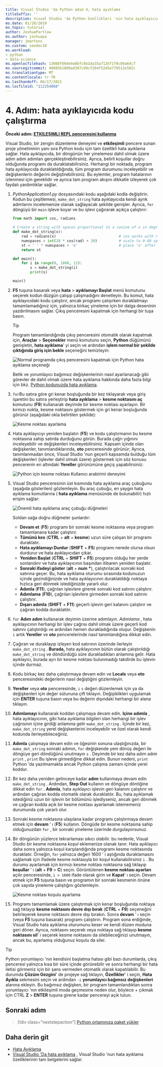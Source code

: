 ```yaml
---
title: Visual Studio 'da Python adım 4, hata ayıklama
titleSuffix: ''
description: Visual Studio 'da Python özellikleri 'nin hata ayıklayıcıda nasıl çalıştırılacağını kapsayan temel bir anlatım 4. adımı.
ms.date: 01/28/2019
ms.topic: tutorial
author: JoshuaPartlow
ms.author: joshuapa
manager: jmartens
ms.custom: seodec18
ms.workload:
- python
- data-science
ms.openlocfilehash: 13080f69de9a8bfc6b1da35a7126f1f0c89a64c7
ms.sourcegitcommit: 4908561809ad397c99cf204f52d5e779512e502c
ms.translationtype: MT
ms.contentlocale: tr-TR
ms.lasthandoff: 06/17/2021
ms.locfileid: "112254868"
---
```

# <a name="step-4-run-code-in-the-debugger"></a>4. Adım: hata ayıklayıcıda kodu çalıştırma

**Önceki adım: [ETKILEŞIMLI REPL penceresini kullanma](tutorial-working-with-python-in-visual-studio-step-03-interactive-repl.md)**

Visual Studio, bir zengin düzenleme deneyimi ve **etkileşimli** pencere sunan proje yönetiminin yanı sıra Python kodu için tam özellikli hata ayıklama sağlar. Hata ayıklayıcıda, bir döngünün her yinelemesi dahil olmak üzere adım adım adımları gerçekleştirebilirsiniz. Ayrıca, belirli koşullar doğru olduğunda programı da duraklatabilirsiniz. Herhangi bir noktada, program hata ayıklayıcıda duraklatıldığında, tüm program durumunu inceleyebilir ve değişkenlerin değerini değiştirebilirsiniz. Bu eylemler, program hatalarının izlenmesi için gereklidir ve ayrıca tam program akışını dikkatle izleyerek çok faydalı yardımlıklar sağlar.

1. *PythonApplication1.py* dosyasındaki kodu aşağıdaki kodla değiştirin. Kodun bu çeşitlemesi, `make_dot_string` hata ayıklayıcıda kendi ayrık adımlarını incelemenize olanak sağlayacak şekilde genişler. Ayrıca, `for` döngüyü bir `main` işleve koyar ve bu işlevi çağırarak açıkça çalıştırır:

    ```python
    from math import cos, radians

    # Create a string with spaces proportional to a cosine of x in degrees
    def make_dot_string(x):
        rad = radians(x)                             # cos works with radians
        numspaces = int(20 * cos(rad) + 20)          # scale to 0-40 spaces
        st = ' ' * numspaces + 'o'                   # place 'o' after the spaces
        return st

    def main():
        for i in range(0, 1800, 12):
            s = make_dot_string(i)
            print(s)

    main()
    ```

1. **F5** tuşuna basarak veya **hata**  >  **ayıklamayı Başlat** menü komutunu seçerek kodun düzgün çalışıp çalışmadığını denetleyin. Bu komut, hata ayıklayıcıdaki kodu çalıştırır, ancak programı çalışırken duraklatmayı tamamlamadığınız için, yalnızca birkaç yineleme için bir dalga deseninin yazdırılmasını sağlar. Çıkış penceresini kapatmak için herhangi bir tuşa basın.

    > [!Tip]
    > Program tamamlandığında çıkış penceresini otomatik olarak kapatmak için, **Araçlar**  >  **Seçenekler** menü komutunu seçin, **Python** düğümünü genişletin, **hata ayıklama**' yi seçin ve ardından **işlem normal bir şekilde çıktığında giriş için bekle** seçeneğini temizleyin:
    >
    > ![Normal programda çıkış penceresini kapatmak için Python hata ayıklama seçeneği](media/vs-getting-started-python-22-debugging5.png)
    >
    > Betik ve yorumlayıcı bağımsız değişkenlerinin nasıl ayarlanacağı gibi görevler de dahil olmak üzere hata ayıklama hakkında daha fazla bilgi için bkz. [Python kodunuzda hata ayıklama](debugging-python-in-visual-studio.md).

1. `for`Bu satıra göre gri kenar boşluğunda bir kez tıklayarak veya giriş işaretini bu satıra yerleştirip **hata ayıklama**  >  **kesme noktasını aç** komutunu (**F9**) kullanarak deyimde bir kesme noktası ayarlayın. Bir kırmızı nokta, kesme noktasını göstermek için gri kenar boşluğunda görünür (aşağıdaki okla belirtilen şekilde):

    ![Kesme noktası ayarlama](media/vs-getting-started-python-18-debugging1.png)

1. Hata ayıklayıcıyı yeniden başlatın (**F5**) ve kodu çalıştırmanın bu kesme noktasına sahip satırda durduğunu görün. Burada çağrı yığınını inceleyebilir ve değişkenleri inceleyebilirsiniz. Kapsam içinde olan değişkenler, tanımlandıklarında, **oto** penceresinde görünür; Ayrıca, tanımlanmadan önce, Visual Studio 'nun geçerli kapsamda bulduğu tüm değişkenleri (işlevler dahil olmak üzere) göstermek için söz konusu pencerenin en altındaki **Yereller** görünümüne geçiş yapabilirsiniz:

    ![Python için kesme noktası Kullanıcı arabirimi deneyimi](media/vs-getting-started-python-19-debugging2b.png)

1. Visual Studio penceresinin üst kısmında hata ayıklama araç çubuğunu (aşağıda gösterilen) gözlemleyin. Bu araç çubuğu, en yaygın hata ayıklama komutlarına ( **hata ayıklama** menüsünde de bulunabilir) hızlı erişim sağlar:

    ![Önemli hata ayıklama araç çubuğu düğmeleri](media/vs-getting-started-python-20-debugging3.png)

    Soldan sağa doğru düğmeler şunlardır:
    - **Devam et** (**F5**) programı bir sonraki kesme noktasına veya program tamamlanana kadar çalıştırır.
    - **Tümünü kes** (**CTRL** + **alt** + **kesme**) uzun süre çalışan bir programı duraklatır.
    - **Hata ayıklamayı Durdur** (**SHIFT** + **F5**) programı nerede olursa olsun durdurur ve hata ayıklayıcıdan çıkar.
    - **Yeniden Başlat** (**CTRL** + **SHIFT** + **F5**) programı olduğu her yerde sonlandırır ve hata ayıklayıcının başından itibaren yeniden başlatır.
    - **Sonraki ifadeyi göster** (**alt** + **num** **&#42;**), çalıştırılacak sonraki kod satırına geçer. Bu, hata ayıklama oturumu sırasında kodunuzun içinde gezindiğinizde ve hata ayıklayıcının duraklatıldığı noktaya hızlıca geri dönmek istediğinizde yararlı olur.
    - **Adımla** (**F11**), çağrılan işlevlere girerek sonraki kod satırını çalıştırır.
    - **Adımlama** (**F10**), çağrılan işlevlere girmeden sonraki kod satırını çalıştırır.
    - **Dışarı adımla** (**SHIFT** + **F11**) geçerli işlevin geri kalanını çalıştırır ve çağıran kodda duraklatılır.

1. `for` **Adım adım** kullanarak deyimin üzerine adımlayın. *Adımlama* , hata ayıklayıcının herhangi bir işlev çağrısı dahil olmak üzere geçerli kod satırını çalıştırdığı ve ardından hemen durakladığında oluşur. Değişkenin `i` artık **Yereller** ve **oto** pencerelerinde nasıl tanımlandığına dikkat edin.

1. Çağıran ve duraklayıp izleyen kod satırının üzerinde ilerleyin `make_dot_string` . **Burada,** hata ayıklayıcının bütün olarak çalıştırıldığı `make_dot_string` ve döndürdüğü süre durakladıkları anlamına gelir. Hata ayıklayıcı, burada ayrı bir kesme noktası bulunmadığı takdirde bu işlevin içinde durmaz.

1. Kodu birkaç kez daha çalıştırmaya devam edin ve **Locals** veya **oto** penceresindeki değerlerin nasıl değiştiğini gözlemleyin.

1. **Yereller** veya **oto** penceresinde,  `i` `s` değeri düzenlemek için ya da değişkenleri için değer sütununa çift tıklayın. Değişiklikleri uygulamak için **ENTER** tuşuna basın veya bu değerin dışındaki herhangi bir alana tıklayın.

1. **Adımlamayı** kullanarak koddan çalışmaya devam edin. **Içine adımla** , hata ayıklayıcının, gibi hata ayıklama bilgileri olan herhangi bir işlev çağrısının içine girdiği anlamına gelir `make_dot_string` . İçinde bir kez, `make_dot_string` yerel değişkenlerini inceleyebilir ve özel olarak kendi kodunda ilerleyebileceğiniz.

1. **Adımla** çalışmaya devam edin ve öğesinin sonuna ulaştığınızda, bir `make_dot_string` sonraki adımın, `for` değişkende yeni dönüş değeri ile döngüye geri döndüğünü unutmayın `s` . Deyimde bir kez daha adım adım `print` ,  `print` Bu işleve girmediğine dikkat edin. Bunun nedeni, `print` Python 'da yazılmamakta ancak Python çalışma zamanı içinde yerel koddur.

1. Bir kez daha yeniden gelinceye kadar **adım** kullanmaya devam edin `make_dot_string` . Ardından, **Step Out** kullanın ve döngüye döntiğine dikkat edin `for` . **Adımla**, hata ayıklayıcı işlevin geri kalanını çalıştırır ve ardından çağıran kodda otomatik olarak duraklatılır. Bu, hata ayıklamak istediğiniz uzun bir işlevin bir bölümünü işlediyseniz, ancak geri dönmek ve çağıran kodda açık bir kesme noktası ayarlamak istememeniz durumunda çok yararlı olur.

1. Sonraki kesme noktasına ulaşılana kadar programı çalıştırmaya devam etmek için **devam** ' ı (**F5**) kullanın. Döngüde bir kesme noktasına sahip olduğunuzdan `for` , bir sonraki yineleme üzerinde durgulayorsunuz.

1. Bir döngünün yüzlerce tekrarlaması sıkıcı olabilir. bu nedenle, Visual Studio bir kesme noktasına *koşul* eklemenize olanak tanır. Hata ayıklayıcı daha sonra yalnızca koşul karşılandığında programı kesme noktasında duraklatır. Örneğin, `for` yalnızca değeri 1600 ' i aştığında duraklamasını sağlamak için ifadede kesme noktasıyla bir koşul kullanabilirsiniz `i` . Bu durumu ayarlamak için kırmızı kesme noktası noktasına sağ tıklayıp **koşullar** ' ı (**alt** + **F9**  >  **C**) seçin. Görüntülenen **kesme noktası ayarları** açılır penceresinde, `i > 1600` ifade olarak girin ve **Kapat**' ı seçin. Devam etmek için **F5** tuşuna basın ve programın bir sonraki kesmenin önüne çok sayıda yineleme çalıştığını gözlemleyin.

    ![Kesme noktası koşulu ayarlama](media/vs-getting-started-python-21-debugging4.png)

1. Programı tamamlamak üzere çalıştırmak için kenar boşluğunda noktaya sağ tıklayıp **kesme noktasını devre dışı bırak** (**CTRL** + **F9**) seçeneğini belirleyerek kesme noktasını devre dışı bırakın. Sonra **devam** ' ı seçin (veya **F5** tuşuna basarak) programı çalıştırın. Program sona erdiğinde, Visual Studio hata ayıklama oturumunu keser ve kendi düzen moduna geri döner. Ayrıca, noktasını seçerek veya noktaya sağ tıklayıp **kesme noktasını sil**' i seçerek kesme noktasını da silebileceğinizi unutmayın, ancak bu, ayarlamış olduğunuz koşulu da siler.

> [!Tip]
> Python yorumlayıcı 'nın kendisini başlatma hatası gibi bazı durumlarda, çıkış penceresi yalnızca kısa bir süre içinde görünebilir ve sonra herhangi bir hata iletisi görmeniz için bir şans vermeden otomatik olarak kapatılabilir. Bu durumda **Çözüm Gezgini**' de projeye sağ tıklayın, **Özellikler**' i seçin, **Hata Ayıkla** sekmesini seçin ve ardından `-i` **yorumlayıcı bağımsız değişkenleri** alanına ekleyin. Bu bağımsız değişken, bir program tamamlandıktan sonra yorumlayıcı 'nın etkileşimli moda geçmesine neden olur, böylece  + çıkmak için CTRL **Z**  >  **ENTER** tuşuna girene kadar pencereyi açık tutun.

## <a name="next-step"></a>Sonraki adım

> [!div class="nextstepaction"]
> [Python ortamınıza paket yükler](tutorial-working-with-python-in-visual-studio-step-05-installing-packages.md)

## <a name="go-deeper"></a>Daha derin git

- [Hata Ayıklama](debugging-python-in-visual-studio.md)
- [Visual Studio 'Da hata ayıklama](../debugger/debugger-feature-tour.md) , Visual Studio 'nun hata ayıklama özelliklerinin tam belgelerini sağlar.

